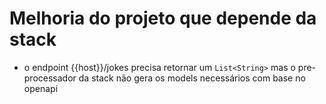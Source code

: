 # Melhoria do projeto que depende da stack

- o endpoint {{host}}/jokes precisa retornar um `List<String>` mas o pre-processador da stack não gera os models necessários com base no openapi